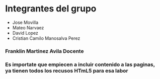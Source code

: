 # Integrantes del grupo
- Jose Movilla
- Mateo Narvaez
- David Lopez
- Cristian Camilo Manosalva Perez
### Franklin Martinez Avila Docente
### Es importate que empiecen a incluir contenido a las paginas, ya tienen todos los recusos HTmL5 para esa labor
